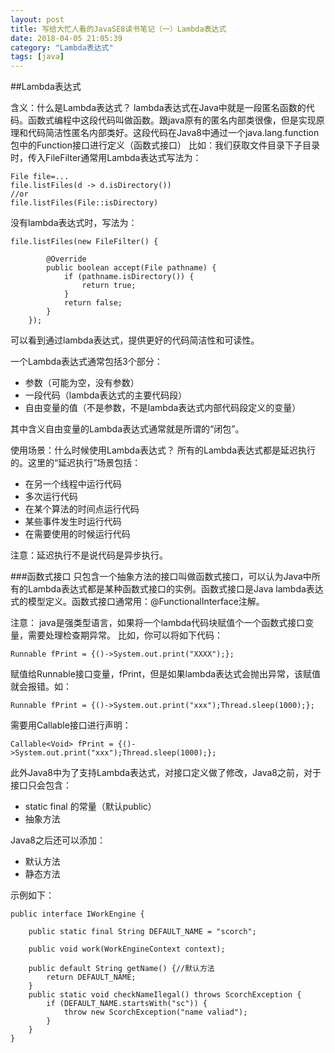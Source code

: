 ```yaml
---
layout: post
title: 写给大忙人看的JavaSE8读书笔记（一）Lambda表达式
date: 2018-04-05 21:05:39
category: "Lambda表达式"
tags: [java]
---
```


##Lambda表达式

含义：什么是Lambda表达式？
lambda表达式在Java中就是一段匿名函数的代码。函数式编程中这段代码叫做函数。跟java原有的匿名内部类很像，但是实现原理和代码简洁性匿名内部类好。这段代码在Java8中通过一个java.lang.function包中的Function接口进行定义（函数式接口）
比如：我们获取文件目录下子目录时，传入FileFilter通常用Lambda表达式写法为：
     
	File file=...
	file.listFiles(d -> d.isDirectory())
    //or
    file.listFiles(File::isDirectory)
没有lambda表达式时，写法为：

    file.listFiles(new FileFilter() {

			@Override
			public boolean accept(File pathname) {
				if (pathname.isDirectory()) {
					return true;
				}
				return false;
			}
		});

可以看到通过lambda表达式，提供更好的代码简洁性和可读性。

一个Lambda表达式通常包括3个部分：

- 参数（可能为空，没有参数）
- 一段代码（lambda表达式的主要代码段）
- 自由变量的值（不是参数，不是lambda表达式内部代码段定义的变量）

其中含义自由变量的Lambda表达式通常就是所谓的“闭包”。

使用场景：什么时候使用Lambda表达式？
所有的Lambda表达式都是延迟执行的。这里的“延迟执行”场景包括：

- 在另一个线程中运行代码
- 多次运行代码
- 在某个算法的时间点运行代码
- 某些事件发生时运行代码
- 在需要使用的时候运行代码

注意：延迟执行不是说代码是异步执行。

###函数式接口
只包含一个抽象方法的接口叫做函数式接口，可以认为Java中所有的Lambda表达式都是某种函数式接口的实例。函数式接口是Java lambda表达式的模型定义。函数式接口通常用：@FunctionalInterface注解。

注意：
java是强类型语言，如果将一个lambda代码块赋值个一个函数式接口变量，需要处理检查期异常。
比如，你可以将如下代码：
    
	Runnable fPrint = {()->System.out.print("XXXX");};
赋值给Runnable接口变量，fPrint，但是如果lambda表达式会抛出异常，该赋值就会报错。如：

    Runnable fPrint = {()->System.out.print("xxx");Thread.sleep(1000);};
需要用Callable<Void>接口进行声明：

	Callable<Void> fPrint = {()->System.out.print("xxx");Thread.sleep(1000);};

此外Java8中为了支持Lambda表达式，对接口定义做了修改，Java8之前，对于接口只会包含：

- static final 的常量（默认public）
- 抽象方法

Java8之后还可以添加：

- 默认方法
- 静态方法

示例如下：

	public interface IWorkEngine {

		public static final String DEFAULT_NAME = "scorch";

		public void work(WorkEngineContext context);

		public default String getName() {//默认方法
			return DEFAULT_NAME;
		}
		public static void checkNameIlegal() throws ScorchException {
			if (DEFAULT_NAME.startsWith("sc")) {
				throw new ScorchException("name valiad");
			}
		}	
    }

